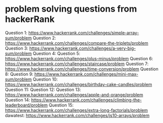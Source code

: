 # problem solving questions from hackerRank

Question 1: https://www.hackerrank.com/challenges/simple-array-sum/problem
Question 2: https://www.hackerrank.com/challenges/compare-the-triplets/problem
Question 3: https://www.hackerrank.com/challenges/a-very-big-sum/problem
Question 4: 
Question 5: https://www.hackerrank.com/challenges/plus-minus/problem
Question 6: https://www.hackerrank.com/challenges/staircase/problem
Question 7: https://www.hackerrank.com/challenges/time-conversion/problem
Question 8:
Question 9: https://www.hackerrank.com/challenges/mini-max-sum/problem
Question 10: https://www.hackerrank.com/challenges/birthday-cake-candles/problem
Question 11:
Question 12:
Question 13: https://www.hackerrank.com/challenges/apple-and-orange/problem
Question 14: https://www.hackerrank.com/challenges/climbing-the-leaderboard/problem
Question 15: https://www.hackerrank.com/challenges/extra-long-factorials/problem
dawatest: https://www.hackerrank.com/challenges/js10-arrays/problem